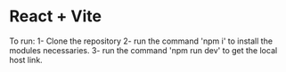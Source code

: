 # React + Vite

To run: 1- Clone the repository 2- run the command 'npm i' to install the modules necessaries. 3- run the command 'npm run dev' to get the local host link.

